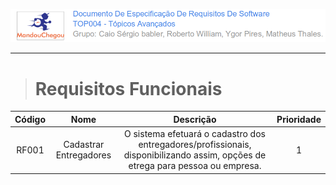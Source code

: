 ![](/assets/logo_mandou_chegou.png)

---

> # Requisitos Funcionais

| Código | Nome | Descrição | Prioridade |
| :---: | :---: | :---: | :---: |
| RF001 | Cadastrar Entregadores | O sistema efetuará o cadastro dos entregadores/profissionais, disponibilizando assim, opções de etrega para pessoa ou empresa. | 1 |





